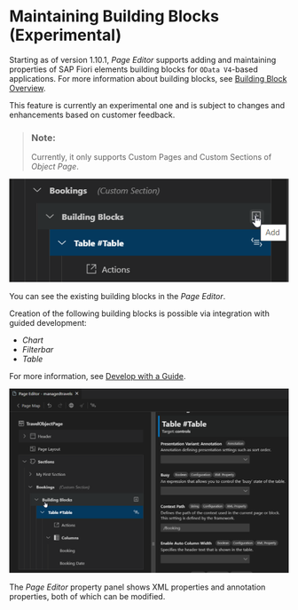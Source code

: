 <!-- loio6d3ad83b9694475684d41f017bbccf20 -->

# Maintaining Building Blocks \(Experimental\)

Starting as of version 1.10.1, *Page Editor* supports adding and maintaining properties of SAP Fiori elements building blocks for `OData V4`-based applications. For more information about building blocks, see [Building Block Overview](https://sapui5.hana.ondemand.com/test-resources/sap/fe/core/fpmExplorer/index.html#/buildingBlocks/buildingBlockOverview).

This feature is currently an experimental one and is subject to changes and enhancements based on customer feedback.

> ### Note:  
> Currently, it only supports Custom Pages and Custom Sections of *Object Page*.

![](images/Custom_Section_9fbfc17.png)

You can see the existing building blocks in the *Page Editor*.

Creation of the following building blocks is possible via integration with guided development:

-   *Chart*
-   *Filterbar*
-   *Table*

For more information, see [Develop with a Guide](develop-with-a-guide-ef157a5.md).

![Property Panel](images/PageEditor_Table_ObjectPage_29081e5.png)

The *Page Editor* property panel shows XML properties and annotation properties, both of which can be modified.

